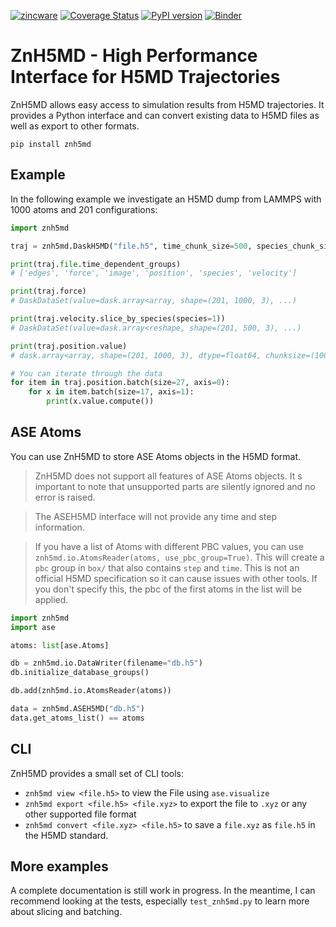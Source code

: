 [![zincware](https://img.shields.io/badge/Powered%20by-zincware-darkcyan)](https://github.com/zincware)
[![Coverage Status](https://coveralls.io/repos/github/zincware/ZnH5MD/badge.svg?branch=main)](https://coveralls.io/github/zincware/ZnH5MD?branch=main)
[![PyPI version](https://badge.fury.io/py/znh5md.svg)](https://badge.fury.io/py/znh5md)
[![Binder](https://mybinder.org/badge_logo.svg)](https://mybinder.org/v2/gh/zincware/ZnH5MD/HEAD)

# ZnH5MD - High Performance Interface for H5MD Trajectories

ZnH5MD allows easy access to simulation results from H5MD trajectories.
It provides a Python interface and can convert existing data to H5MD files as well as export to other formats.
```
pip install znh5md
```

## Example
In the following example we investigate an H5MD dump from LAMMPS with 1000 atoms and 201 configurations:

```python
import znh5md

traj = znh5md.DaskH5MD("file.h5", time_chunk_size=500, species_chunk_size=100)

print(traj.file.time_dependent_groups)
# ['edges', 'force', 'image', 'position', 'species', 'velocity']

print(traj.force)
# DaskDataSet(value=dask.array<array, shape=(201, 1000, 3), ...)

print(traj.velocity.slice_by_species(species=1))
# DaskDataSet(value=dask.array<reshape, shape=(201, 500, 3), ...)

print(traj.position.value)
# dask.array<array, shape=(201, 1000, 3), dtype=float64, chunksize=(100, 500, 3), ...>

# You can iterate through the data
for item in traj.position.batch(size=27, axis=0):
    for x in item.batch(size=17, axis=1):
        print(x.value.compute())
```

## ASE Atoms
You can use ZnH5MD to store ASE Atoms objects in the H5MD format.

> ZnH5MD does not support all features of ASE Atoms objects. It s important to note that unsupported parts are silently ignored and no error is raised.

> The ASEH5MD interface will not provide any time and step information.

> If you have a list of Atoms with different PBC values, you can use `znh5md.io.AtomsReader(atoms, use_pbc_group=True)`. This will create a `pbc` group in `box/` that also contains `step` and `time`. This is not an official H5MD specification so it can cause issues with other tools. If you don't specify this, the pbc of the first atoms in the list will be applied.

```python
import znh5md
import ase

atoms: list[ase.Atoms]

db = znh5md.io.DataWriter(filename="db.h5")
db.initialize_database_groups()

db.add(znh5md.io.AtomsReader(atoms))

data = znh5md.ASEH5MD("db.h5")
data.get_atoms_list() == atoms
```

## CLI
ZnH5MD provides a small set of CLI tools:

- `znh5md view <file.h5>` to view the File using `ase.visualize`
- `znh5md export <file.h5> <file.xyz>` to export the file to `.xyz` or any other supported file format
- `znh5md convert <file.xyz> <file.h5>` to save a `file.xyz` as `file.h5` in the H5MD standard.

## More examples
A complete documentation is still work in progress. In the meantime, I can recommend looking at the tests, especially `test_znh5md.py` to learn more about slicing and batching.
